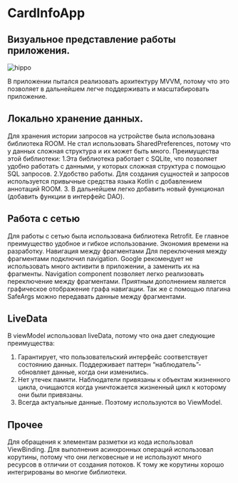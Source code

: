 # CardInfoApp
## Визуальное представление работы приложения.

![hippo](http://g.recordit.co/LMkwP3AGQS.gif)

В приложении пытался реализовать архитектуру MVVM, потому что это позволяет в дальнейшем легче поддерживать и масштабировать приложение.
## Локально хранение данных.
Для хранения истории запросов на устройстве была использована библиотека ROOM. Не стал использовать SharedPreferences, потому что у данных сложная структура и их может быть много.
Преимущества этой библиотеки:
1.Эта библиотека работает с SQLite, что позволяет удобно работать с данными, у которых сложная структура с помощью SQL запросов.
2.Удобство работы. Для создания сущностей и запросов используется привычные средства языка Kotlin  с добавлением аннотаций ROOM.
3. В дальнейшем легко добавить новый функционал (добавить функции в интерфейс DAO).

## Работа с сетью
Для работы с сетью была использована библиотека Retrofit. Ее главное преимущество  удобное и гибкое использование. Экономия времени на разработку.
Навигация между фрагментами
Для переключения между фрагментами подключил navigation.
 Google рекомендует не использовать много активити в приложении, а заменить их на фрагменты. Navigation component позволяет легко реализовать переключение между фрагментами.  Приятным дополнением является графическое отображение графа навигации. Так же с помощью плагина SafeArgs можно передавать данные между фрагментами.
## LiveData
В viewModel использовал liveData, потому что она дает следующие преимущества:
1.	Гарантирует, что пользовательский интерфейс соответствует состоянию данных. Поддерживает паттерн “наблюдатель”- обновляет  данные, когда они изменились.
2.	Нет утечек памяти. Наблюдатели привязаны к объектам жизненного цикла, очищаются когда уничтожается жизненный цикл к которому они были привязаны.
3.	Всегда актуальные данные. Поэтому используются во ViewModel.
## Прочее
Для обращения к элементам разметки из кода использовал ViewBinding. 
Для выполнения асинхронных операций использовал корутины, потому что они легковесные и не используют много ресурсов в отличии от создания потоков. К тому же корутины хорошо интегрированы во многие библиотеки.

  
